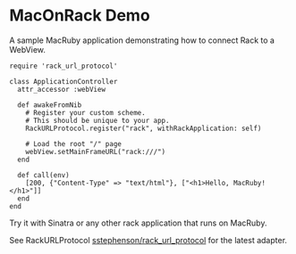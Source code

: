 MacOnRack Demo
==============

A sample MacRuby application demonstrating how to connect Rack to a WebView.

    require 'rack_url_protocol'

    class ApplicationController
      attr_accessor :webView

      def awakeFromNib
        # Register your custom scheme.
        # This should be unique to your app.
        RackURLProtocol.register("rack", withRackApplication: self)

        # Load the root "/" page
        webView.setMainFrameURL("rack:///")
      end

      def call(env)
        [200, {"Content-Type" => "text/html"}, ["<h1>Hello, MacRuby!</h1>"]]
      end
    end


Try it with Sinatra or any other rack application that runs on MacRuby.

See RackURLProtocol [sstephenson/rack_url_protocol](http://github.com/sstephenson/rack_url_protocol) for the
latest adapter.
